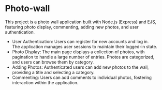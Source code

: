 # Photo-wall
This project is a photo wall application built with Node.js (Express) and EJS, featuring photo display, commenting, adding new photos, and user authentication.         
- User Authentication: Users can register for new accounts and log in. The application manages user sessions to maintain their logged-in state.
- Photo Display: The main page displays a collection of photos, with pagination to handle a large number of entries. Photos are categorized, and users can browse them by category.
- Adding Photos: Authenticated users can add new photos to the wall, providing a title and selecting a category.
- Commenting: Users can add comments to individual photos, fostering interaction within the application.
